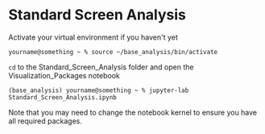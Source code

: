 # Standard Screen Analysis

Activate your virtual environment if you haven't yet

```shell
yourname@something ~ % source ~/base_analysis/bin/activate
```


`cd` to the Standard_Screen_Analysis folder and open the Visualization_Packages notebook

```shell
(base_analysis) yourname@something ~ % jupyter-lab Standard_Screen_Analysis.ipynb
```

Note that you may need to change the notebook kernel to ensure you have all required packages.
